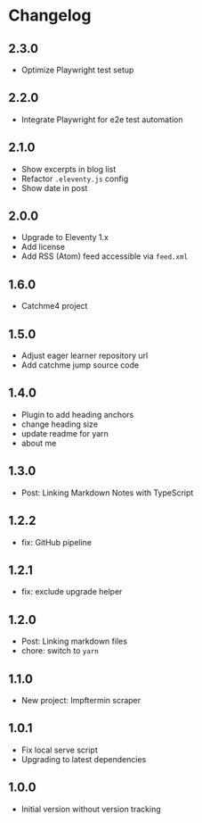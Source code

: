 # Changelog

## 2.3.0

- Optimize Playwright test setup

## 2.2.0

- Integrate Playwright for e2e test automation

## 2.1.0

- Show excerpts in blog list
- Refactor `.eleventy.js` config
- Show date in post

## 2.0.0

- Upgrade to Eleventy 1.x
- Add license
- Add RSS (Atom) feed accessible via `feed.xml`

## 1.6.0

- Catchme4 project

## 1.5.0

- Adjust eager learner repository url
- Add catchme jump source code

## 1.4.0

- Plugin to add heading anchors
- change heading size
- update readme for yarn
- about me

## 1.3.0

- Post: Linking Markdown Notes with TypeScript

## 1.2.2

- fix: GitHub pipeline

## 1.2.1

- fix: exclude upgrade helper

## 1.2.0

- Post: Linking markdown files
- chore: switch to `yarn`

## 1.1.0

- New project: Impftermin scraper

## 1.0.1

- Fix local serve script
- Upgrading to latest dependencies

## 1.0.0

- Initial version without version tracking
